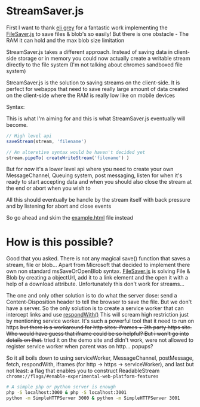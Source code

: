 StreamSaver.js
==============

First I want to thank [eli grey][1] for a fantastic work implementing the
[FileSaver.js][2] to save files & blob's so easily!
But there is one obstacle - The RAM it can hold and the max blob size limitation

StreamSaver.js takes a different approach. Instead of saving data in client-side
storage or in memory you could now actually create a writable stream directly to
the file system (I'm not talking about chromes sandboxed file system)

StreamSaver.js is the solution to saving streams on the client-side.
It is perfect for webapps that need to save really large amount of data created
on the client-side where the RAM is really low like on mobile devices



Syntax:

This is what I'm aiming for and this is what StreamSaver.js eventually will become.
```javascript
// High level api
saveStream(stream, 'filename')

// An alteretive syntax would be haven't decided yet
stream.pipeTo( createWriteStream('filename') )
```

But for now it's a lower level api where you need to create your own MessageChannel,
Queuing system, post messaging, listen for when it's ready to start accepting data
and when you should also close the stream at the end or abort when you wish to

All this should eventually be handle by the stream itself with back pressure and
by listening for abort and close events

So go ahead and skim the [example.html][3] file instead



How is this possible?
====
Good that you asked.
There is not any magical save() function that saves a stream, file or blob...
Apart from Microsoft that decided to implement there own non standard msSaveOrOpenBlob
syntax. [FileSaver.js][2] is solving File & Blob by creating a objectUrl, add it
to a link element and the open it with a help of a download attribute. Unfortunately
this don't work for streams...

The one and only other solution is to do what the server dose: send a Content-Disposition
header to tell the browser to save the file. But we don't have a server. So the
only solution is to create a service worker that can intercept links and use
[respondWith()][4]
This will scream high restriction just by mentioning service worker. It's such a
powerful tool that it need to run on https <s>but there is a workaround for http
sites: iframes + 3th party https site. Who would have guess that iframe could be so helpful?
But i won't go into details on that.</s> tried it on the demo site and didn't work, were not allowed
to register service worker when parent was on http... popups?

So it all boils down to using
serviceWorker, MessageChannel, postMessage, fetch, respondWith, iframes (for http -> https -> serviceWorker),
and last but not least: a flag that enables you to construct ReadableStream `chrome://flags/#enable-experimental-web-platform-features`



```bash
# A simple php or python server is enough
php -S localhost:3000 & php -S localhost:3001
python -m SimpleHTTPServer 3000 & python -m SimpleHTTPServer 3001
```

[1]: https://github.com/eligrey
[2]: https://github.com/eligrey/FileSaver.js
[3]: https://github.com/jimmywarting/StreamSaver.js/blob/master/example.html
[4]: https://developer.mozilla.org/en-US/docs/Web/API/FetchEvent/respondWith
